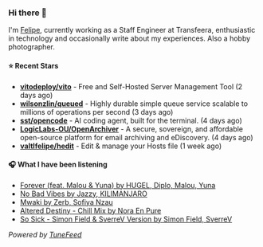 ### Hi there 👋

I'm [Felipe](https://felipevm.com), currently working as a Staff Engineer at Transfeera, enthusiastic in technology and occasionally write about my experiences. Also a hobby photographer.

#### ⭐ Recent Stars
- **[vitodeploy/vito](https://github.com/vitodeploy/vito)** - Free and Self-Hosted  Server Management Tool (2 days ago)
- **[wilsonzlin/queued](https://github.com/wilsonzlin/queued)** - Highly durable simple queue service scalable to millions of operations per second (3 days ago)
- **[sst/opencode](https://github.com/sst/opencode)** - AI coding agent, built for the terminal. (4 days ago)
- **[LogicLabs-OU/OpenArchiver](https://github.com/LogicLabs-OU/OpenArchiver)** - A secure, sovereign, and affordable open-source platform for email archiving and eDiscovery. (4 days ago)
- **[valtlfelipe/hedit](https://github.com/valtlfelipe/hedit)** - Edit &amp; manage your Hosts file (1 week ago)

#### 🎧 What I have been listening
- [Forever (feat. Malou &amp; Yuna) by HUGEL, Diplo, Malou, Yuna](https://open.spotify.com/track/2YHUlS8D0qH6GUUMNBHFgT)
- [No Bad Vibes by Jazzy, KILIMANJARO](https://open.spotify.com/track/0dgdDB39uUoC8WICmTE2U8)
- [Mwaki by Zerb, Sofiya Nzau](https://open.spotify.com/track/5KTZgG84bKFGm53lhLtTqc)
- [Altered Destiny - Chill Mix by Nora En Pure](https://open.spotify.com/track/5fRI7dWkOSw6DNaPef9MVV)
- [So Sick - Simon Field &amp; SverreV Version by Simon Field, SverreV](https://open.spotify.com/track/6itUGDgWTBZIyQUckOThGP)

_Powered by [TuneFeed](https://tunefeed.app?ref=github.com)_
